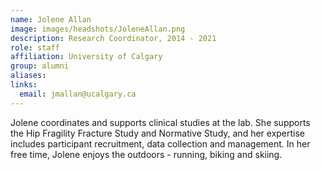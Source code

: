 ```yaml
---
name: Jolene Allan
image: images/headshots/JoleneAllan.png
description: Research Coordinator, 2014 - 2021
role: staff
affiliation: University of Calgary
group: alumni
aliases: 
links:
  email: jmallan@ucalgary.ca
---
```


Jolene coordinates and supports clinical studies at the lab. She supports the Hip 
Fragility Fracture Study and Normative Study, and her expertise includes participant 
recruitment, data collection and management. In her free time, Jolene enjoys the 
outdoors - running, biking and skiing.